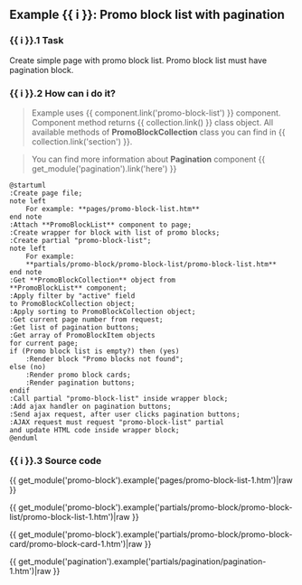 ## Example {{ i }}: Promo block list with pagination

### {{ i }}.1 Task

Create simple page with promo block list.
Promo block list must have pagination block.

### {{ i }}.2 How can i do it?

> Example uses {{ component.link('promo-block-list') }} component.
Component method returns {{ collection.link() }} class object.
All available methods of **PromoBlockCollection** class you can find in {{ collection.link('section') }}.

> You can find more information about **Pagination** component {{ get_module('pagination').link('here') }} 

```plantuml
@startuml
:Create page file;
note left
    For example: **pages/promo-block-list.htm**
end note
:Attach **PromoBlockList** component to page;
:Create wrapper for block with list of promo blocks;
:Create partial "promo-block-list";
note left
    For example:
    **partials/promo-block/promo-block-list/promo-block-list.htm**
end note
:Get **PromoBlockCollection** object from
**PromoBlockList** component;
:Apply filter by "active" field
to PromoBlockCollection object;
:Apply sorting to PromoBlockCollection object;
:Get current page number from request;
:Get list of pagination buttons;
:Get array of PromoBlockItem objects
for current page;
if (Promo block list is empty?) then (yes)
    :Render block "Promo blocks not found";
else (no)
    :Render promo block cards;
    :Render pagination buttons;
endif
:Call partial "promo-block-list" inside wrapper block;
:Add ajax handler on pagination buttons;
:Send ajax request, after user clicks pagination buttons;
:AJAX request must request "promo-block-list" partial
and update HTML code inside wrapper block;
@enduml
```

### {{ i }}.3 Source code

{{ get_module('promo-block').example('pages/promo-block-list-1.htm')|raw }}

{{ get_module('promo-block').example('partials/promo-block/promo-block-list/promo-block-list-1.htm')|raw }}

{{ get_module('promo-block').example('partials/promo-block/promo-block-card/promo-block-card-1.htm')|raw }}

{{ get_module('pagination').example('partials/pagination/pagination-1.htm')|raw }}